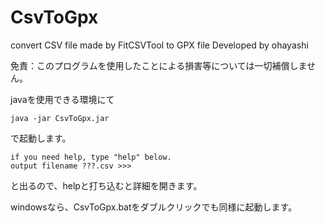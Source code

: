 # CsvToGpx
convert CSV file made by FitCSVTool to GPX file
Developed by ohayashi

免責：このプログラムを使用したことによる損害等については一切補償しません。

javaを使用できる環境にて
```
java -jar CsvToGpx.jar
```
で起動します。
```
if you need help, type "help" below.
output filename ???.csv >>>
```
と出るので、helpと打ち込むと詳細を開きます。

windowsなら、CsvToGpx.batをダブルクリックでも同様に起動します。
